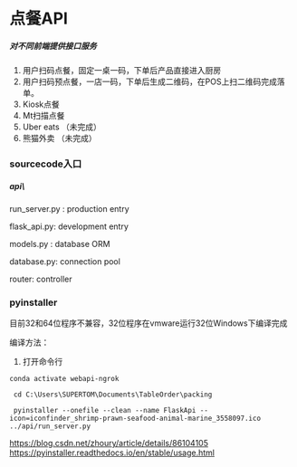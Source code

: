 # 点餐API

##### 对不同前端提供接口服务
1. 用户扫码点餐，固定一桌一码，下单后产品直接进入厨房
2. 用户扫码预点餐，一店一码，下单后生成二维码，在POS上扫二维码完成落单。
3.  Kiosk点餐
4. Mt扫描点餐
5. Uber eats （未完成）
6. 熊猫外卖 （未完成）


### sourcecode入口

##### api\

run_server.py : production entry  
 
flask_api.py: development entry  
 
models.py : database ORM  
 
database.py: connection pool  
 
router: controller  
 

### pyinstaller

目前32和64位程序不兼容，32位程序在vmware运行32位Windows下编译完成

编译方法：
1. 打开命令行  

  ```conda activate webapi-ngrok```
  
  ```  cd C:\Users\SUPERTOM\Documents\TableOrder\packing ```
  
 ```  pyinstaller --onefile --clean --name FlaskApi --icon=iconfinder_shrimp-prawn-seafood-animal-marine_3558097.ico ../api/run_server.py ``` 

 
 


https://blog.csdn.net/zhoury/article/details/86104105
https://pyinstaller.readthedocs.io/en/stable/usage.html

